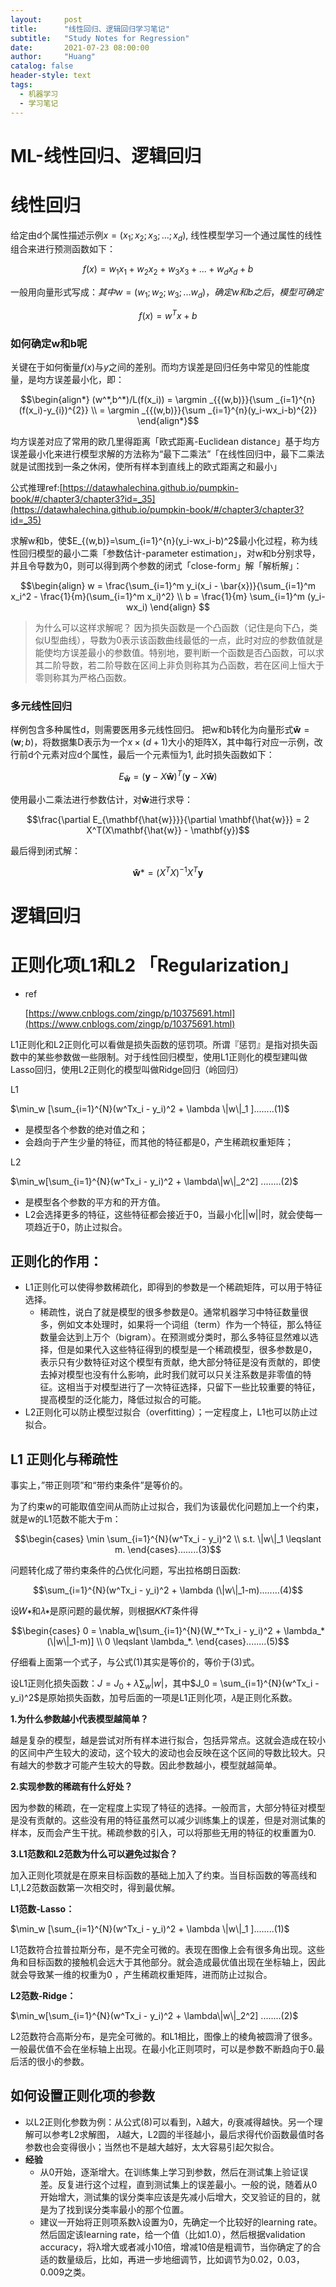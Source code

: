```yaml
---
layout:     post
title:      "线性回归、逻辑回归学习笔记"
subtitle:   "Study Notes for Regression"
date:       2021-07-23 08:00:00
author:     "Huang"
catalog: false
header-style: text
tags:
  - 机器学习
  - 学习笔记
---
```

# ML-线性回归、逻辑回归

# 线性回归

给定由d个属性描述示例$x=(x_1;x_2;x_3;...;x_d)$, 线性模型学习一个通过属性的线性组合来进行预测函数如下：

$$f(x)=w_1x_1+w_2x_2+w_3x_3+...+w_dx_d+b$$

一般用向量形式写成：$其中w=(w_1;w_2;w_3;...w_d)，确定w和b之后，模型可确定$

$$f(x) = w^Tx + b
$$

### 如何确定w和b呢

关键在于如何衡量$f(x)$与$y$之间的差别。而均方误差是回归任务中常见的性能度量，是均方误差最小化，即：

$$\begin{align*}
   (w^*,b^*)/L(f(x_i)) = \argmin _{{(w,b)}}{\sum _{i=1}^{n}(f(x_i)-y_{i})^{2}} \\ = \argmin _{{(w,b)}}{\sum _{i=1}^{n}(y_i-wx_i-b)^{2}}
\end{align*}$$

均方误差对应了常用的欧几里得距离「欧式距离-Euclidean distance」基于均方误差最小化来进行模型求解的方法称为“最下二乘法”「在线性回归中，最下二乘法就是试图找到一条之休闲，使所有样本到直线上的欧式距离之和最小」

公式推理ref:[https://datawhalechina.github.io/pumpkin-book/#/chapter3/chapter3?id=_35](https://datawhalechina.github.io/pumpkin-book/#/chapter3/chapter3?id=_35)

求解w和b，使$E_{(w,b)}=\sum_{i=1}^{n}(y_i-wx_i-b)^2$最小化过程，称为线性回归模型的最小二乘「参数估计-parameter estimation」，对w和b分别求导，并且令导数为0，则可以得到两个参数的闭式「close-form」解「解析解」：

$$\begin{align}
w = \frac{\sum_{i=1}^m y_i(x_i - \bar{x})}{\sum_{i=1}^m x_i^2 - \frac{1}{m}(\sum_{i=1}^m x_i)^2} \\ b = \frac{1}{m} \sum_{i=1}^m (y_i-wx_i)
\end{align}
$$

> 为什么可以这样求解呢？
因为损失函数是一个凸函数（记住是向下凸，类似U型曲线），导数为0表示该函数曲线最低的一点，此时对应的参数值就是能使均方误差最小的参数值。特别地，要判断一个函数是否凸函数，可以求其二阶导数，若二阶导数在区间上非负则称其为凸函数，若在区间上恒大于零则称其为严格凸函数。

### 多元线性回归

样例包含多种属性d，则需要医用多元线性回归。 把w和b转化为向量形式$\mathbf{\hat{w}} = (\mathbf{w};b)$，将数据集D表示为一个$x\times(d+1)$大小的矩阵X，其中每行对应一示例，改行前d个元素对应d个属性，最后一个元素恒为1, 此时损失函数如下：

$$E_{\mathbf{\hat{w}}} = (\mathbf{y} - X\mathbf{\hat{w}})^T (\mathbf{y} - X\mathbf{\hat{w}})$$

使用最小二乘法进行参数估计，对$\mathbf{\hat{w}}$进行求导：

$$\frac{\partial E_{\mathbf{\hat{w}}}}{\partial \mathbf{\hat{w}}} = 2 X^T(X\mathbf{\hat{w}} - \mathbf{y})$$

最后得到闭式解：

$$\mathbf{\hat{w}}* = (X^TX)^{-1}X^T\mathbf{y}$$

# 逻辑回归

# 正则化项L1和L2 「Regularization」

- ref

    [https://www.cnblogs.com/zingp/p/10375691.html](https://www.cnblogs.com/zingp/p/10375691.html)

L1正则化和L2正则化可以看做是损失函数的惩罚项。所谓『惩罚』是指对损失函数中的某些参数做一些限制。对于线性回归模型，使用L1正则化的模型建叫做Lasso回归，使用L2正则化的模型叫做Ridge回归（岭回归）

L1

$\min_w [\sum_{i=1}^{N}(w^Tx_i - y_i)^2 + \lambda \|w\|_1 ]........(1)$

- 是模型各个参数的绝对值之和；
- 会趋向于产生少量的特征，而其他的特征都是0，产生稀疏权重矩阵；

L2

$\min_w[\sum_{i=1}^{N}(w^Tx_i - y_i)^2 + \lambda\|w\|_2^2] ........(2)$

- 是模型各个参数的平方和的开方值。
- L2会选择更多的特征，这些特征都会接近于0，当最小化||w||时，就会使每一项趋近于0，防止过拟合。

## 正则化的作用：

- L1正则化可以使得参数稀疏化，即得到的参数是一个稀疏矩阵，可以用于特征选择。
    - 稀疏性，说白了就是模型的很多参数是0。通常机器学习中特征数量很多，例如文本处理时，如果将一个词组（term）作为一个特征，那么特征数量会达到上万个（bigram）。在预测或分类时，那么多特征显然难以选择，但是如果代入这些特征得到的模型是一个稀疏模型，很多参数是0，表示只有少数特征对这个模型有贡献，绝大部分特征是没有贡献的，即使去掉对模型也没有什么影响，此时我们就可以只关注系数是非零值的特征。这相当于对模型进行了一次特征选择，只留下一些比较重要的特征，提高模型的泛化能力，降低过拟合的可能。
- L2正则化可以防止模型过拟合（overfitting）；一定程度上，L1也可以防止过拟合。

## L1 正则化与稀疏性

事实上，”带正则项”和“带约束条件”是等价的。

为了约束w的可能取值空间从而防止过拟合，我们为该最优化问题加上一个约束，就是w的L1范数不能大于m：

$$\begin{cases}
   \min \sum_{i=1}^{N}(w^Tx_i - y_i)^2 \\
   s.t. \|w\|_1 \leqslant m.
\end{cases}........(3)$$

问题转化成了带约束条件的凸优化问题，写出拉格朗日函数:

$$\sum_{i=1}^{N}(w^Tx_i - y_i)^2 + \lambda (\|w\|_1-m)........(4)$$

设𝑊∗和𝜆∗是原问题的最优解，则根据𝐾𝐾𝑇条件得

$$\begin{cases}
   0 = \nabla_w[\sum_{i=1}^{N}(W_*^Tx_i - y_i)^2 + \lambda_* (\|w\|_1-m)] \\
   0 \leqslant \lambda_*.
\end{cases}........(5)$$

仔细看上面第一个式子，与公式(1)其实是等价的，等价于(3)式。

设L1正则化损失函数：$J = J_0 + \lambda \sum_{w} |w|$，其中$J_0 = \sum_{i=1}^{N}(w^Tx_i - y_i)^2$是原始损失函数，加号后面的一项是L1正则化项，𝜆是正则化系数。

**1.为什么参数越小代表模型越简单？**

越是复杂的模型，越是尝试对所有样本进行拟合，包括异常点。这就会造成在较小的区间中产生较大的波动，这个较大的波动也会反映在这个区间的导数比较大。只有越大的参数才可能产生较大的导数。因此参数越小，模型就越简单。

**2.实现参数的稀疏有什么好处？**

因为参数的稀疏，在一定程度上实现了特征的选择。一般而言，大部分特征对模型是没有贡献的。这些没有用的特征虽然可以减少训练集上的误差，但是对测试集的样本，反而会产生干扰。稀疏参数的引入，可以将那些无用的特征的权重置为0.

**3.L1范数和L2范数为什么可以避免过拟合？**

加入正则化项就是在原来目标函数的基础上加入了约束。当目标函数的等高线和L1,L2范数函数第一次相交时，得到最优解。

**L1范数-Lasso：**

$\min_w [\sum_{i=1}^{N}(w^Tx_i - y_i)^2 + \lambda \|w\|_1 ]........(1)$

L1范数符合拉普拉斯分布，是不完全可微的。表现在图像上会有很多角出现。这些角和目标函数的接触机会远大于其他部分。就会造成最优值出现在坐标轴上，因此就会导致某一维的权重为0 ，产生稀疏权重矩阵，进而防止过拟合。

**L2范数-Ridge：**

$\min_w[\sum_{i=1}^{N}(w^Tx_i - y_i)^2 + \lambda\|w\|_2^2] ........(2)$

L2范数符合高斯分布，是完全可微的。和L1相比，图像上的棱角被圆滑了很多。一般最优值不会在坐标轴上出现。在最小化正则项时，可以是参数不断趋向于0.最后活的很小的参数。

## 如何设置正则化项的参数

- 以L2正则化参数为例：从公式(8)可以看到，λ越大，𝜃𝑗衰减得越快。另一个理解可以参考L2求解图， 𝜆越大，L2圆的半径越小，最后求得代价函数最值时各参数也会变得很小；当然也不是越大越好，太大容易引起欠拟合。
- **经验**
    - 从0开始，逐渐增大。在训练集上学习到参数，然后在测试集上验证误差。反复进行这个过程，直到测试集上的误差最小。一般的说，随着从0开始增大，测试集的误分类率应该是先减小后增大，交叉验证的目的，就是为了找到误分类率最小的那个位置。
    - 建议一开始将正则项系数λ设置为0，先确定一个比较好的learning rate。然后固定该learning rate，给一个值（比如1.0），然后根据validation accuracy，将λ增大或者减小10倍，增减10倍是粗调节，当你确定了的合适的数量级后，比如，再进一步地细调节，比如调节为0.02，0.03，0.009之类。